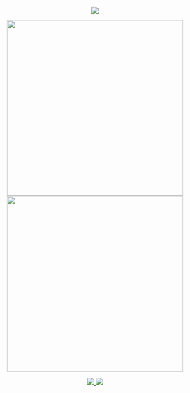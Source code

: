 <!-- https://github.com/kyechan99/capsule-render -->
<p align="center">

<!-- https://github.com/DenverCoder1/readme-typing-svg -->
<p align="center">
<img src="https://readme-typing-svg.demolab.com?font=Orbitron&size=25&pause=1000&center=true&vCenter=true&random=false&width=600&lines=Welcome+to+my+GitHub+profile+page!;I+am+super+obsessed+with+programming!" />
</p>
 
<p align="center">
<!-- https://github.com/anuraghazra/github-readme-stats -->
<img align="center" width="400" src="https://github-readme-stats.vercel.app/api?username=wyf2008123&theme=transparent&include_all_commits=true&show_icons=true&hide_border=true" />
<!-- https://github.com/DenverCoder1/github-readme-streak-stats -->
<img align="center" width="400" src="https://streak-stats.demolab.com?user==wyf2008123&theme=transparent&date_format=%5BY.%5Dn.j&hide_border=true" />
<br/>



<!-- https://github.com/badges/shields -->
<p align="center">
<a href="https://github.com/wyf2008123"><img src="https://img.shields.io/badge/GitHub-wyf20081232-blue?logo=github" />
<!-- https://github.com/antonkomarev/github-profile-views-counter -->
<a href="https://space.bilibili.com/1635375831?spm_id_from=333.337.0.0"><img src="https://img.shields.io/badge/不知名的云夜-pink?logo=bilibili" /></a>
</p>
 
